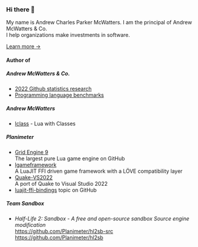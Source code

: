 ### Hi there 👋

My name is Andrew Charles Parker McWatters. I am the principal of Andrew
McWatters & Co.  
I help organizations make investments in software.

[Learn more →](https://www.andrewmcwatters.com)

#### Author of
##### Andrew McWatters & Co.
- [2022 Github statistics research](https://github.com/andrewmcwattersandco/github-statistics)
- [Programming language benchmarks](https://github.com/andrewmcwattersandco/programming-language-benchmarks)

##### Andrew McWatters
- [lclass](https://github.com/andrewmcwatters/lclass) - Lua with Classes

##### Planimeter
- [Grid Engine 9](https://github.com/Planimeter/grid-sdk)  
  The largest pure Lua game engine on GitHub
- [lgameframework](https://github.com/Planimeter/lgf)  
  A LuaJIT FFI driven game framework with a LÖVE compatibility layer
- [Quake-VS2022](https://github.com/Planimeter/Quake-VS2022)  
  A port of Quake to Visual Studio 2022
- [luajit-ffi-bindings](https://github.com/topics/luajit-ffi-bindings) topic on GitHub
  
##### Team Sandbox
- *Half-Life 2: Sandbox - A free and open-source sandbox Source engine modification*  
  https://github.com/Planimeter/hl2sb-src  
  https://github.com/Planimeter/hl2sb

<!--
**andrewmcwatters/andrewmcwatters** is a ✨ _special_ ✨ repository because its `README.md` (this file) appears on your GitHub profile.

Here are some ideas to get you started:

- 🔭 I’m currently working on ...
- 🌱 I’m currently learning ...
- 👯 I’m looking to collaborate on ...
- 🤔 I’m looking for help with ...
- 💬 Ask me about ...
- 📫 How to reach me: ...
- 😄 Pronouns: ...
- ⚡ Fun fact: ...
-->
